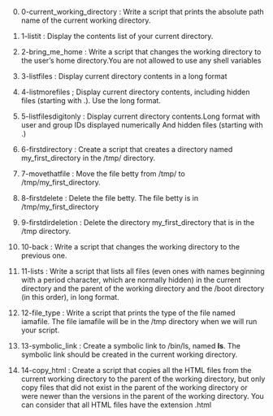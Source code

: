0. 0-current\_working\_directory : Write a script that prints the absolute path name of the current working directory.

1. 1-listit : Display the contents list of your current directory.

2. 2-bring\_me\_home : Write a script that changes the working directory to the user’s home directory.You are not allowed to use any shell variables

3. 3-listfiles : Display current directory contents in a long format

4. 4-listmorefiles ; Display current directory contents, including hidden files (starting with .). Use the long format.

5. 5-listfilesdigitonly : Display current directory contents.Long format
with user and group IDs displayed numerically
And hidden files (starting with .)

6. 6-firstdirectory : Create a script that creates a directory named my\_first\_directory in the /tmp/ directory.

7. 7-movethatfile : Move the file betty from /tmp/ to /tmp/my\_first\_directory.

8. 8-firstdelete : Delete the file betty. The file betty is in /tmp/my\_first\_directory

9. 9-firstdirdeletion : Delete the directory my\_first\_directory that is in the /tmp directory.

10. 10-back : Write a script that changes the working directory to the previous one.

11. 11-lists : Write a script that lists all files (even ones with names beginning with a period character, which are normally hidden) in the current directory and the parent of the working directory and the /boot directory (in this order), in long format.

12. 12-file\_type : Write a script that prints the type of the file named iamafile. The file iamafile will be in the /tmp directory when we will run your script.

13. 13-symbolic\_link : Create a symbolic link to /bin/ls, named __ls__. The symbolic link should be created in the current working directory.

14. 14-copy\_html : Create a script that copies all the HTML files from the current working directory to the parent of the working directory, but only copy files that did not exist in the parent of the working directory or were newer than the versions in the parent of the working directory.
You can consider that all HTML files have the extension .html
